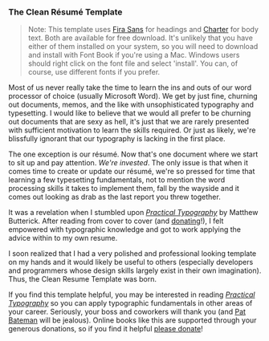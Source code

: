 ### The Clean Résumé Template

> Note: This template uses [Fira Sans](https://mozilla.github.io/Fira/) for headings and [Charter](practicaltypography.com/charter.html) for body text. Both are available for free download. It's unlikely that you have either of them installed on your system, so you will need to download and install with Font Book if you're using a Mac. Windows users should right click on the font file and select 'install'. You can, of course, use different fonts if you prefer.

Most of us never really take the time to learn the ins and outs of our word processor of choice (usually Microsoft Word). We get by just fine, churning out documents, memos, and the like with unsophisticated typography and typesetting. I would like to believe that we would all prefer to be churning out documents that are sexy as hell, it's just that we are rarely presented with sufficient motivation to learn the skills required. Or just as likely, we're blissfully ignorant that our typography is lacking in the first place.

The one exception is our résumé. Now that's one document where we start to sit up and pay attention. _We're invested_. The only issue is that when it comes time to create or update our résumé, we're so pressed for time that learning a few typesetting fundamentals, not to mention the word processing skills it takes to implement them, fall by the wayside and it comes out looking as drab as the last report you threw together.

It was a revelation when I stumbled upon [_Practical Typography_](http://practicaltypography.com/) by Matthew Butterick. After reading from cover to cover (and [donating](http://practicaltypography.com/how-to-pay-for-this-book.html)!), I felt empowered with typographic knowledge and got to work applying the advice within to my own resume.

I soon realized that I had a very polished and professional looking template on my hands and it would likely be useful to others (especially developers and programmers whose design skills largely exist in their own imagination). Thus, the Clean Resume Template was born.

If you find this template helpful, you may be interested in reading [_Practical Typography_](http://practicaltypography.com/) so you can apply typographic fundamentals in other areas of your career. Seriously, your boss and coworkers will thank you (and [Pat Bateman](https://www.youtube.com/watch?v=cISYzA36-ZY&t=1s) will be jealous). Online books like this are supported through your generous donations, so if you find it helpful [please donate](http://practicaltypography.com/how-to-pay-for-this-book.html)!
